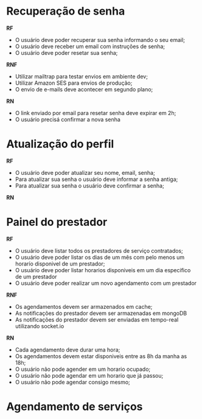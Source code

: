 # Recuperação de senha

**RF**

- O usuário deve poder recuperar sua senha informando o seu email;
- O usuário deve receber um email com instruções de senha;
- O usuário deve poder resetar sua senha;

**RNF**

- Utilizar mailtrap para testar envios em ambiente dev;
- Utilizar Amazon SES para envios de produção;
- O envio de e-mails deve acontecer em segundo plano;

**RN**

- O link enviado por email para resetar senha deve expirar em 2h;
- O usuário precisá confirmar a nova senha

# Atualização do perfil

**RF**

- O usuário deve poder atualizar seu nome, email, senha;
- Para atualizar sua senha o usuário deve informar a senha antiga;
- Para atualizar sua senha o usuário deve confirmar a senha;

**RN**



# Painel do prestador

**RF**

- O usuário deve listar todos os prestadores de serviço contratados;
- O usuário deve poder listar os dias de um mês com pelo menos um horarío disponivel de um prestador;
- O usuário deve poder listar horarios disponiveis em um dia especifico de um prestador
- O usuário deve poder realizar um novo agendamento com um prestador


**RNF**

- Os agendamentos devem ser armazenados em cache;
- As notificações do prestador devem ser armazenadas em mongoDB
- As notificações do prestador devem ser enviadas em tempo-real utilizando socket.io

**RN**

- Cada agendamento deve durar uma hora;
- Os agendamentos devem estar disponiveis entre as 8h da manha as 18h;
- O usuário não pode agender em um horario ocupado;
- O usuário não pode agendar em um horario que já passou;
- O usuário  não pode agendar consigo mesmo;


# Agendamento de serviços
